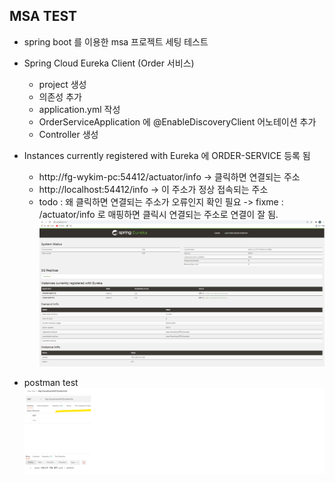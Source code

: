## MSA TEST

* spring boot 를 이용한 msa 프로젝트 세팅 테스트
* Spring Cloud Eureka Client (Order 서비스)
    * project 생성
    * 의존성 추가
    * application.yml 작성
    * OrderServiceApplication 에 @EnableDiscoveryClient 어노테이션 추가
    * Controller 생성

* Instances currently registered with Eureka 에 ORDER-SERVICE 등록 됨
  * http://fg-wykim-pc:54412/actuator/info -> 클릭하면 연결되는 주소
  * http://localhost:54412/info -> 이 주소가 정상 접속되는 주소
  * todo : 왜 클릭하면 연결되는 주소가 오류인지 확인 필요 -> fixme : /actuator/info 로 매핑하면 클릭시 연결되는 주소로 연결이 잘 됨.
![img.png](images/img.png)

* postman test
![img_1.png](images/img_1.png)
